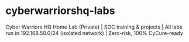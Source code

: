 # cyberwarriorshq-labs
Cyber Warriors HQ Home Lab (Private) | SOC training &amp; projects | All labs run in 192.168.50.0/24 (isolated network) | Zero-risk, 100% CyCure-ready
